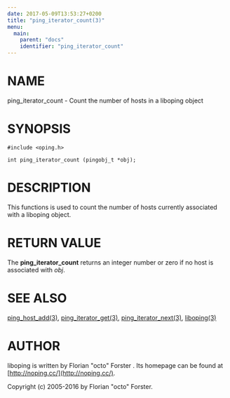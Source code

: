 ```yaml
---
date: 2017-05-09T13:53:27+0200
title: "ping_iterator_count(3)"
menu:
  main:
    parent: "docs"
    identifier: "ping_iterator_count"
---
```

# NAME

ping\_iterator\_count - Count the number of hosts in a liboping object

# SYNOPSIS

    #include <oping.h>

    int ping_iterator_count (pingobj_t *obj);

# DESCRIPTION

This functions is used to count the number of hosts currently associated
with a liboping object.

# RETURN VALUE

The __ping\_iterator\_count__ returns an integer number or zero if no host is
associated with _obj_.

# SEE ALSO

[ping\_host\_add(3)](http://man.he.net/man3/ping\_host\_add),
[ping\_iterator\_get(3)](http://man.he.net/man3/ping\_iterator\_get),
[ping\_iterator\_next(3)](http://man.he.net/man3/ping\_iterator\_next),
[liboping(3)](http://man.he.net/man3/liboping)

# AUTHOR

liboping is written by Florian "octo" Forster <ff at octo.it>.
Its homepage can be found at [http://noping.cc/](http://noping.cc/).

Copyright (c) 2005-2016 by Florian "octo" Forster.
